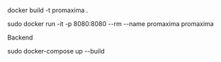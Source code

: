 
docker build -t promaxima .

sudo docker run -it -p 8080:8080 --rm --name promaxima promaxima


Backend

sudo docker-compose up --build